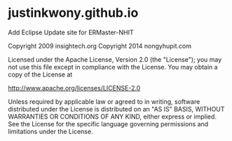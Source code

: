 justinkwony.github.io
=====================
Add Eclipse Update site for ERMaster-NHIT

Copyright 2009 insightech.org
Copyright 2014 nongyhupit.com

Licensed under the Apache License, Version 2.0 (the &quot;License&quot;);
you may not use this file except in compliance with the License.
You may obtain a copy of the License at

 http://www.apache.org/licenses/LICENSE-2.0

Unless required by applicable law or agreed to in writing, software
distributed under the License is distributed on an &quot;AS IS&quot; BASIS,
WITHOUT WARRANTIES OR CONDITIONS OF ANY KIND, either express or implied.
See the License for the specific language governing permissions and
limitations under the License.
